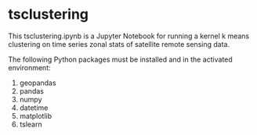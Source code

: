 # tsclustering

This tsclustering.ipynb is a Jupyter Notebook for running a kernel k means clustering on time series zonal stats of satellite remote sensing data.

The following Python packages must be installed and in the activated environment:

1. geopandas
2. pandas
3. numpy
4. datetime
5. matplotlib
6. tslearn
